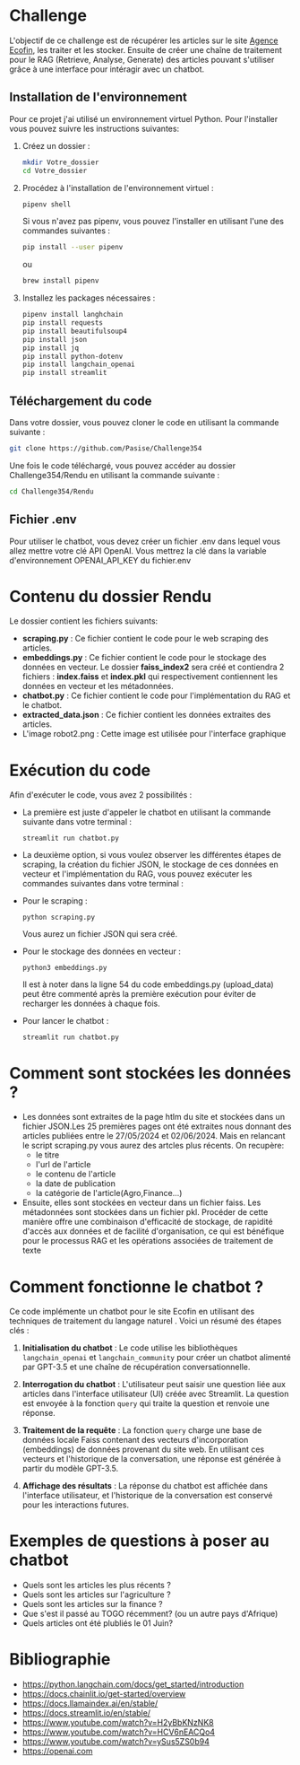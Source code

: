 # Challenge

L'objectif de ce challenge est de récupérer les articles sur le site [Agence Ecofin](https://www.agenceecofin.com/a-la-une/recherche-article?filterTitle=&submit.x=0&submit.y=0&filterTousLesFils=Tous&filterCategories=Sous-rubrique&filterDateFrom=&filterDateTo=&option=com_dmk2articlesfilter&view=articles&filterFrench=French&Itemid=269&userSearch=1&layout=#dmk2articlesfilter_results), les traiter et les stocker. Ensuite de créer une chaîne de traitement pour le RAG (Retrieve, Analyse, Generate) des articles pouvant s'utiliser grâce à une interface pour intéragir avec un chatbot.

## Installation de l'environnement

Pour ce projet j'ai utilisé un environnement virtuel Python. Pour l'installer vous pouvez suivre les instructions suivantes:

1. Créez un dossier :
    ```bash
    mkdir Votre_dossier
    cd Votre_dossier
    ```

2. Procédez à l'installation de l'environnement virtuel :
    ```bash
    pipenv shell
    ```

    Si vous n'avez pas pipenv, vous pouvez l'installer en utilisant l'une des commandes suivantes :
    ```bash
    pip install --user pipenv
    ```
    ou
    ```bash
    brew install pipenv
    ```

3. Installez les packages nécessaires :
    ```bash
    pipenv install langhchain
    pip install requests
    pip install beautifulsoup4
    pip install json 
    pip install jq
    pip install python-dotenv 
    pip install langchain_openai
    pip install streamlit
    ```

## Téléchargement du code

Dans votre dossier, vous pouvez cloner le code en utilisant la commande suivante :
```bash
git clone https://github.com/Pasise/Challenge354

```
Une fois le code téléchargé, vous pouvez accéder au dossier Challenge354/Rendu en utilisant la commande suivante :
```bash
cd Challenge354/Rendu
```
## Fichier .env
Pour utiliser le chatbot, vous devez créer un fichier .env dans lequel vous allez mettre votre clé API OpenAI. 
Vous mettrez la clé dans la variable d'environnement OPENAI_API_KEY du fichier.env 

# Contenu du dossier Rendu

Le dossier contient les fichiers suivants:
- **scraping.py** : Ce fichier contient le code pour le web scraping des articles.
- **embeddings.py** : Ce fichier contient le code pour le stockage des données en vecteur. Le dossier **faiss_index2** sera créé et contiendra 2 fichiers : **index.faiss** et **index.pkl** qui respectivement contiennent les données en vecteur et les métadonnées.
- **chatbot.py** : Ce fichier contient le code pour l'implémentation du RAG et le chatbot.
- **extracted_data.json** : Ce fichier contient les données extraites des articles.
- L'image robot2.png : Cette image est utilisée pour l'interface graphique

# Exécution du code

Afin d'exécuter le code, vous avez 2 possibilités :
- La première est juste d'appeler le chatbot en utilisant la commande suivante dans votre terminal :
  ```
  streamlit run chatbot.py
  ```

- La deuxième option, si vous voulez observer les différentes étapes de scraping, la création du fichier JSON, le stockage de ces données en vecteur et l'implémentation du RAG, vous pouvez exécuter les commandes suivantes dans votre terminal :
- Pour le scraping : 
  ```
  python scraping.py
  ```
  Vous aurez un fichier JSON qui sera créé.
- Pour le stockage des données en vecteur : 
  ```
  python3 embeddings.py
  ```
  Il est à noter dans la ligne 54 du code embeddings.py (upload_data) peut être commenté après la première exécution pour éviter de recharger les données à chaque fois.
- Pour lancer le chatbot : 
  ```
  streamlit run chatbot.py
  ```

# Comment sont stockées les données ? 

- Les données sont extraites de la page htlm du site et stockées dans un fichier JSON.Les 25 premières pages ont été extraites nous donnant des articles publiées entre le 27/05/2024 et 02/06/2024. Mais en relancant le script scraping.py vous aurez des artcles plus récents. On recupère:
    - le titre
    - l'url de l'article
    - le contenu de l'article
    - la date de publication
    - la catégorie de l'article(Agro,Finance...)
- Ensuite, elles sont stockées en vecteur dans un fichier faiss. Les métadonnées sont stockées dans un fichier pkl. Procéder de cette manière offre une combinaison d'efficacité de stockage, de rapidité d'accès aux données et de facilité d'organisation, ce qui est bénéfique pour le processus RAG et les opérations associées de traitement de texte

# Comment fonctionne le chatbot ?
Ce code implémente un chatbot pour le site Ecofin en utilisant des techniques de traitement du langage naturel . Voici un résumé des étapes clés :

1. **Initialisation du chatbot** : Le code utilise les bibliothèques `langchain_openai` et `langchain_community` pour créer un chatbot alimenté par GPT-3.5 et une chaîne de récupération conversationnelle.

2. **Interrogation du chatbot** : L'utilisateur peut saisir une question liée aux articles dans l'interface utilisateur (UI) créée avec Streamlit. La question est envoyée à la fonction `query` qui traite la question et renvoie une réponse.

3. **Traitement de la requête** : La fonction `query` charge une base de données locale Faiss contenant des vecteurs d'incorporation (embeddings) de données provenant du site web. En utilisant ces vecteurs et l'historique de la conversation, une réponse est générée à partir du modèle GPT-3.5.

4. **Affichage des résultats** : La réponse du chatbot est affichée dans l'interface utilisateur, et l'historique de la conversation est conservé pour les interactions futures.


# Exemples de questions à poser au chatbot
- Quels sont les articles les plus récents ?
- Quels sont les articles sur l'agriculture ?
- Quels sont les articles sur la finance ?
- Que s'est il passé au TOGO récemment? (ou un autre pays d'Afrique)
- Quels articles ont été plubliés le 01 Juin? 


# Bibliographie
- https://python.langchain.com/docs/get_started/introduction
- https://docs.chainlit.io/get-started/overview
- https://docs.llamaindex.ai/en/stable/
- https://docs.streamlit.io/en/stable/
- https://www.youtube.com/watch?v=H2yBbKNzNK8
- https://www.youtube.com/watch?v=HCV6nEACQo4
- https://www.youtube.com/watch?v=ySus5ZS0b94
- https://openai.com 
